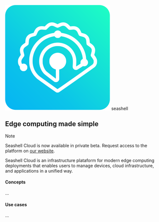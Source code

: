<div class="home-brand">
<div>
    <img src="assets/logos/logo.svg" alt="" />
    <span>seashell</span>
</div>
<h2>Edge computing made simple</h2>
</div>

> [!NOTE]
> Seashell Cloud is now available in private beta. Request access to the platform on [our website](https://seashell.sh).

Seashell Cloud is an infrastructure plataform for modern edge computing deployments that enables users to manage devices, cloud infrastructure, and applications in a unified way.

#### Concepts
...

#### Use cases
...